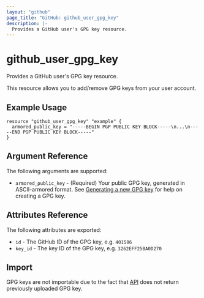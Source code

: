 ```yaml
---
layout: "github"
page_title: "GitHub: github_user_gpg_key"
description: |-
  Provides a GitHub user's GPG key resource.
---
```


# github_user_gpg_key

Provides a GitHub user's GPG key resource.

This resource allows you to add/remove GPG keys from your user account.

## Example Usage

```hcl
resource "github_user_gpg_key" "example" {
  armored_public_key = "-----BEGIN PGP PUBLIC KEY BLOCK-----\n...\n-----END PGP PUBLIC KEY BLOCK-----"
}
```

## Argument Reference

The following arguments are supported:

* `armored_public_key` - (Required) Your public GPG key, generated in ASCII-armored format.
  See [Generating a new GPG key](https://help.github.com/articles/generating-a-new-gpg-key/) for help on creating a GPG key.

## Attributes Reference

The following attributes are exported:

* `id` - The GitHub ID of the GPG key, e.g. `401586`
* `key_id` - The key ID of the GPG key, e.g. `3262EFF25BA0D270`

## Import

GPG keys are not importable due to the fact that [API](https://developer.github.com/v3/users/gpg_keys/#gpg-keys)
does not return previously uploaded GPG key.

